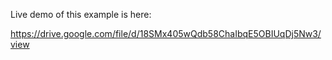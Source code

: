 
Live demo of this example is here: 

https://drive.google.com/file/d/18SMx405wQdb58ChaIbqE5OBIUqDj5Nw3/view



